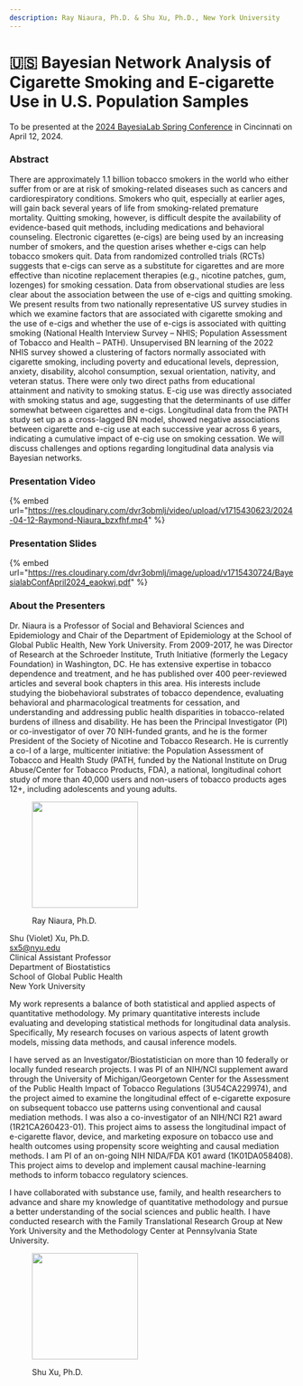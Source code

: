 ```yaml
---
description: Ray Niaura, Ph.D. & Shu Xu, Ph.D., New York University
---
```


# 🇺🇸 Bayesian Network Analysis of Cigarette Smoking and E-cigarette Use in U.S. Population Samples

To be presented at the [2024 BayesiaLab Spring Conference](./) in Cincinnati on April 12, 2024.

### Abstract

There are approximately 1.1 billion tobacco smokers in the world who either suffer from or are at risk of smoking-related diseases such as cancers and cardiorespiratory conditions. Smokers who quit, especially at earlier ages, will gain back several years of life from smoking-related premature mortality. Quitting smoking, however, is difficult despite the availability of evidence-based quit methods, including medications and behavioral counseling. Electronic cigarettes (e-cigs) are being used by an increasing number of smokers, and the question arises whether e-cigs can help tobacco smokers quit. Data from randomized controlled trials (RCTs) suggests that e-cigs can serve as a substitute for cigarettes and are more effective than nicotine replacement therapies (e.g., nicotine patches, gum, lozenges) for smoking cessation. Data from observational studies are less clear about the association between the use of e-cigs and quitting smoking. We present results from two nationally representative US survey studies in which we examine factors that are associated with cigarette smoking and the use of e-cigs and whether the use of e-cigs is associated with quitting smoking (National Health Interview Survey – NHIS; Population Assessment of Tobacco and Health – PATH). Unsupervised BN learning of the 2022 NHIS survey showed a clustering of factors normally associated with cigarette smoking, including poverty and educational levels, depression, anxiety, disability, alcohol consumption, sexual orientation, nativity, and veteran status. There were only two direct paths from educational attainment and nativity to smoking status. E-cig use was directly associated with smoking status and age, suggesting that the determinants of use differ somewhat between cigarettes and e-cigs. Longitudinal data from the PATH study set up as a cross-lagged BN model, showed negative associations between cigarette and e-cig use at each successive year across 6 years, indicating a cumulative impact of e-cig use on smoking cessation. We will discuss challenges and options regarding longitudinal data analysis via Bayesian networks.

### Presentation Video

{% embed url="https://res.cloudinary.com/dvr3obmlj/video/upload/v1715430623/2024-04-12-Raymond-Niaura_bzxfhf.mp4" %}

### Presentation Slides

{% embed url="https://res.cloudinary.com/dvr3obmlj/image/upload/v1715430724/BayesialabConfApril2024_eaokwj.pdf" %}

### About the Presenters

Dr. Niaura is a Professor of Social and Behavioral Sciences and Epidemiology and Chair of the Department of Epidemiology at the School of Global Public Health, New York University. From 2009-2017, he was Director of Research at the Schroeder Institute, Truth Initiative (formerly the Legacy Foundation) in Washington, DC. He has extensive expertise in tobacco dependence and treatment, and he has published over 400 peer-reviewed articles and several book chapters in this area. His interests include studying the biobehavioral substrates of tobacco dependence, evaluating behavioral and pharmacological treatments for cessation, and understanding and addressing public health disparities in tobacco-related burdens of illness and disability. He has been the Principal Investigator (PI) or co-investigator of over 70 NIH-funded grants, and he is the former President of the Society of Nicotine and Tobacco Research. He is currently a co-I of a large, multicenter initiative: the Population Assessment of Tobacco and Health Study (PATH, funded by the National Institute on Drug Abuse/Center for Tobacco Products, FDA), a national, longitudinal cohort study of more than 40,000 users and non-users of tobacco products ages 12+, including adolescents and young adults.

<figure><img src="https://res.cloudinary.com/dvr3obmlj/image/upload/v1711485986/Picture1_zijlvo.webp" alt="" width="188"><figcaption><p>Ray Niaura, Ph.D.</p></figcaption></figure>

Shu (Violet) Xu, Ph.D.\
sx5@nyu.edu\
Clinical Assistant Professor\
Department of Biostatistics\
School of Global Public Health\
New York University

My work represents a balance of both statistical and applied aspects of quantitative methodology. My primary quantitative interests include evaluating and developing statistical methods for longitudinal data analysis. Specifically, My research focuses on various aspects of latent growth models, missing data methods, and causal inference models.

I have served as an Investigator/Biostatistician on more than 10 federally or locally funded research projects. I was PI of an NIH/NCI supplement award through the University of Michigan/Georgetown Center for the Assessment of the Public Health Impact of Tobacco Regulations (3U54CA229974), and the project aimed to examine the longitudinal effect of e-cigarette exposure on subsequent tobacco use patterns using conventional and causal mediation methods. I was also a co-investigator of an NIH/NCI R21 award (1R21CA260423-01). This project aims to assess the longitudinal impact of e-cigarette flavor, device, and marketing exposure on tobacco use and health outcomes using propensity score weighting and causal mediation methods. I am PI of an on-going NIH NIDA/FDA K01 award (1K01DA058408). This project aims to develop and implement causal machine-learning methods to inform tobacco regulatory sciences.

I have collaborated with substance use, family, and health researchers to advance and share my knowledge of quantitative methodology and pursue a better understanding of the social sciences and public health. I have conducted research with the Family Translational Research Group at New York University and the Methodology Center at Pennsylvania State University.

<figure><img src="https://res.cloudinary.com/dvr3obmlj/image/upload/v1711485934/Picture2_ddjijz.jpg" alt="" width="188"><figcaption><p>Shu Xu, Ph.D.</p></figcaption></figure>

